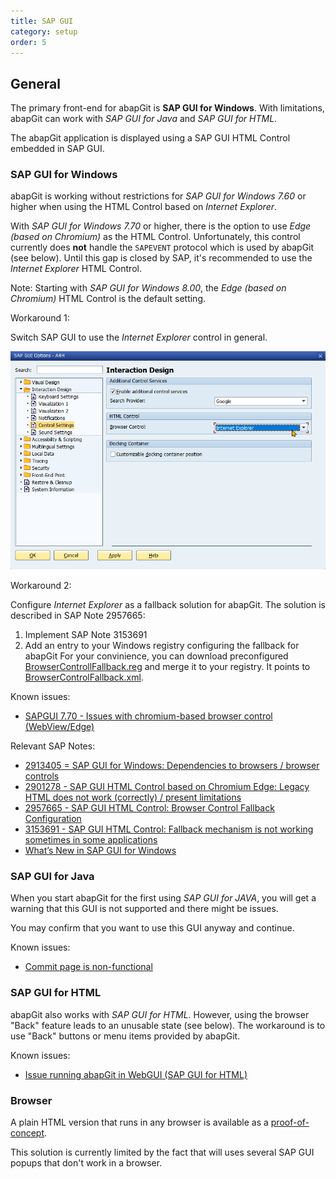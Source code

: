 ```yaml
---
title: SAP GUI
category: setup
order: 5
---
```


## General

The primary front-end for abapGit is **SAP GUI for Windows**. With limitations, abapGit can work with *SAP GUI for Java* and *SAP GUI for HTML*. 

The abapGit application is displayed using a SAP GUI HTML Control embedded in SAP GUI.

### SAP GUI for Windows

abapGit is working without restrictions for *SAP GUI for Windows 7.60* or higher when using the HTML Control based on *Internet Explorer*.

With *SAP GUI for Windows 7.70* or higher, there is the option to use *Edge (based on Chromium)* as the HTML Control. Unfortunately, this control 
currently does **not** handle the `SAPEVENT` protocol which is used by abapGit (see below). Until this gap is closed by SAP, it's recommended
to use the *Internet Explorer* HTML Control.

Note: Starting with *SAP GUI for Windows 8.00*, the *Edge (based on Chromium)* HTML Control is the default setting.

Workaround 1:

Switch SAP GUI to use the *Internet Explorer* control in general.

![SAP GUI IE Control Setting](img/sapgui_ie_control.png)

Workaround 2:

Configure *Internet Explorer* as a fallback solution for abapGit. The solution is described in SAP Note 2957665:

1. Implement SAP Note 3153691 
2. Add an entry to your Windows registry configuring the fallback for abapGit 
   For your convinience, you can download preconfigured [BrowserControllFallback.reg](https://docs.abapgit.org/assets/BrowserControlFallback.reg) 
   and merge it to your registry. It points to [BrowserControlFallback.xml](https://docs.abapgit.org/assets/BrowserControlFallback.xml).

Known issues:

- [SAPGUI 7.70 - Issues with chromium-based browser control (WebView/Edge)](https://github.com/abapGit/abapGit/issues/4841)

Relevant SAP Notes:

- [2913405 = SAP GUI for Windows: Dependencies to browsers / browser controls](https://launchpad.support.sap.com/#/notes/2913405)
- [2901278 - SAP GUI HTML Control based on Chromium Edge: Legacy HTML does not work (correctly) / present limitations](https://launchpad.support.sap.com/#/notes/2901278)
- [2957665 - SAP GUI HTML Control: Browser Control Fallback Configuration](https://launchpad.support.sap.com/#/notes/2957665)
- [3153691 - SAP GUI HTML Control: Fallback mechanism is not working sometimes in some applications](https://launchpad.support.sap.com/#/notes/3153691)
- [What’s New in SAP GUI for Windows](https://help.sap.com/docs/sap_gui_for_windows/e8f03b91f99d45f4ae9d90ddf6e44b70/64155e6b9cb84de79ac28b55ec6fa26c.html)

### SAP GUI for Java

When you start abapGit for the first using *SAP GUI for JAVA*, you will get a warning that this GUI is not supported and there might be issues. 

You may confirm that you want to use this GUI anyway and continue.

Known issues: 

- [Commit page is non-functional](https://github.com/abapGit/abapGit/issues/5082)

### SAP GUI for HTML

abapGit also works with *SAP GUI for HTML*. However, using the browser "Back" feature leads to an unusable state (see below). 
The workaround is to use "Back" buttons or menu items provided by abapGit.

Known issues: 

- [Issue running abapGit in WebGUI (SAP GUI for HTML)](https://github.com/abapGit/abapGit/issues/4433)

### Browser 

A plain HTML version that runs in any browser is available as a [proof-of-concept](https://github.com/abapGit/web-edition). 

This solution is currently limited by the fact that  will uses several SAP GUI popups that don't work in a browser. 
